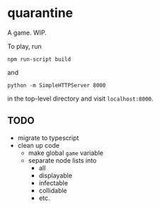 # quarantine
A game. WIP.

To play, run

	npm run-script build

and

    python -m SimpleHTTPServer 8000

in the top-level directory and visit `localhost:8000`.

## TODO

* migrate to typescript
* clean up code
	* make global `game` variable
	* separate node lists into 
		* all
		* displayable
		* infectable
		* collidable
		* etc.
